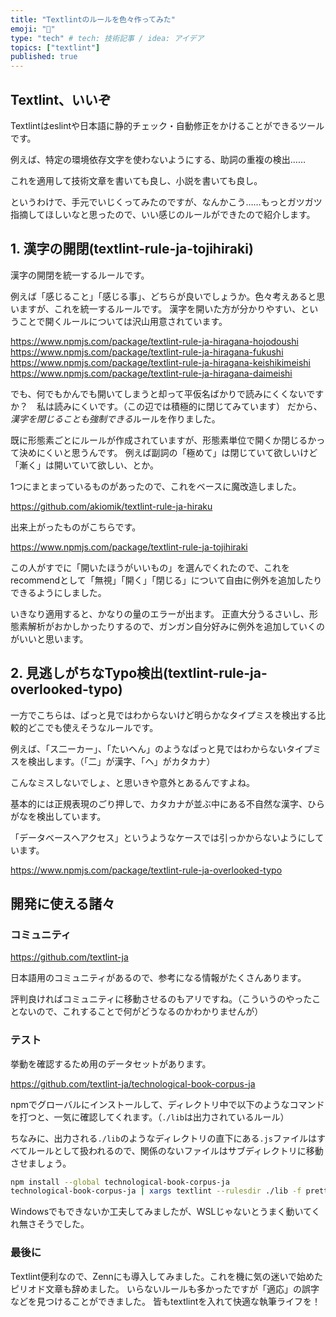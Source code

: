 ```yaml
---
title: "Textlintのルールを色々作ってみた"
emoji: "💪"
type: "tech" # tech: 技術記事 / idea: アイデア
topics: ["textlint"]
published: true
---
```

## Textlint、いいぞ

Textlintはeslintや日本語に静的チェック・自動修正をかけることができるツールです。

例えば、特定の環境依存文字を使わないようにする、助詞の重複の検出……

これを適用して技術文章を書いても良し、小説を書いても良し。

というわけで、手元でいじくってみたのですが、なんかこう……もっとガツガツ指摘してほしいなと思ったので、いい感じのルールができたので紹介します。

## 1. 漢字の開閉(textlint-rule-ja-tojihiraki)

漢字の開閉を統一するルールです。

<!-- textlint-disable -->

例えば「感じること」「感じる事」、どちらが良いでしょうか。色々考えあると思いますが、これを統一するルールです。
漢字を開いた方が分かりやすい、ということで開くルールについては沢山用意されています。

https://www.npmjs.com/package/textlint-rule-ja-hiragana-hojodoushi
https://www.npmjs.com/package/textlint-rule-ja-hiragana-fukushi
https://www.npmjs.com/package/textlint-rule-ja-hiragana-keishikimeishi
https://www.npmjs.com/package/textlint-rule-ja-hiragana-daimeishi

でも、何でもかんでも開いてしまうと却って平仮名ばかりで読みにくくないですか？　私は読みにくいです。（この辺では積極的に閉じてみています）
だから、*漢字を閉じることも強制できる*ルールを作りました。

既に形態素ごとにルールが作成されていますが、形態素単位で開くか閉じるかって決めにくいと思うんです。
例えば副詞の「極めて」は閉じていて欲しいけど「漸く」は開いていて欲しい、とか。

<!-- textlint-enable -->

1つにまとまっているものがあったので、これをベースに魔改造しました。

https://github.com/akiomik/textlint-rule-ja-hiraku

出来上がったものがこちらです。

https://www.npmjs.com/package/textlint-rule-ja-tojihiraki

この人がすでに「開いたほうがいいもの」を選んでくれたので、これをrecommendとして「無視」「開く」「閉じる」について自由に例外を追加したりできるようにしました。

いきなり適用すると、かなりの量のエラーが出ます。
正直大分うるさいし、形態素解析がおかしかったりするので、ガンガン自分好みに例外を追加していくのがいいと思います。

## 2. 見逃しがちなTypo検出(textlint-rule-ja-overlooked-typo)

一方でこちらは、ぱっと見ではわからないけど明らかなタイプミスを検出する比較的どこでも使えそうなルールです。

<!-- textlint-disable -->

例えば、「ス二ーカー」、「たいヘん」のようなぱっと見ではわからないタイプミスを検出します。（「二」が漢字、「ヘ」がカタカナ）

<!-- textlint-enable -->

こんなミスしないでしょ、と思いきや意外とあるんですよね。

基本的には正規表現のごり押しで、カタカナが並ぶ中にある不自然な漢字、ひらがなを検出しています。

「データベースへアクセス」というようなケースでは引っかからないようにしています。

https://www.npmjs.com/package/textlint-rule-ja-overlooked-typo

## 開発に使える諸々

### コミュニティ

https://github.com/textlint-ja

日本語用のコミュニティがあるので、参考になる情報がたくさんあります。

評判良ければコミュニティに移動させるのもアリですね。（こういうのやったことないので、これすることで何がどうなるのかわかりませんが）

### テスト

挙動を確認するため用のデータセットがあります。

https://github.com/textlint-ja/technological-book-corpus-ja

npmでグローバルにインストールして、ディレクトリ中で以下のようなコマンドを打つと、一気に確認してくれます。（`./lib`は出力されているルール）

ちなみに、出力される`./lib`のようなディレクトリの直下にある`.js`ファイルはすべてルールとして扱われるので、関係のないファイルはサブディレクトリに移動させましょう。

```sh
npm install --global technological-book-corpus-ja
technological-book-corpus-ja | xargs textlint --rulesdir ./lib -f pretty-error
```

Windowsでもできないか工夫してみましたが、WSLじゃないとうまく動いてくれ無さそうでした。

### 最後に

Textlint便利なので、Zennにも導入してみました。これを機に気の迷いで始めたピリオド文章も辞めました。
いらないルールも多かったですが「適応」の誤字などを見つけることができました。
皆もtextlintを入れて快適な執筆ライフを！

